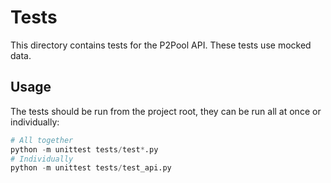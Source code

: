 # Tests

This directory contains tests for the P2Pool API. These tests use mocked data.

## Usage

The tests should be run from the project root, they can be run all at once or individually:

```python
# All together
python -m unittest tests/test*.py
# Individually
python -m unittest tests/test_api.py
```